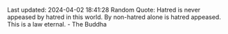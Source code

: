 Last updated: 2024-04-02 18:41:28
Random Quote: Hatred is never appeased by hatred in this world. By non-hatred alone is hatred appeased. This is a law eternal. - The Buddha